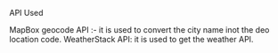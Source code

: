 API Used


MapBox geocode API :- it is used to convert the city name inot the deo location code.
WeatherStack API: it is used to get the weather API.
